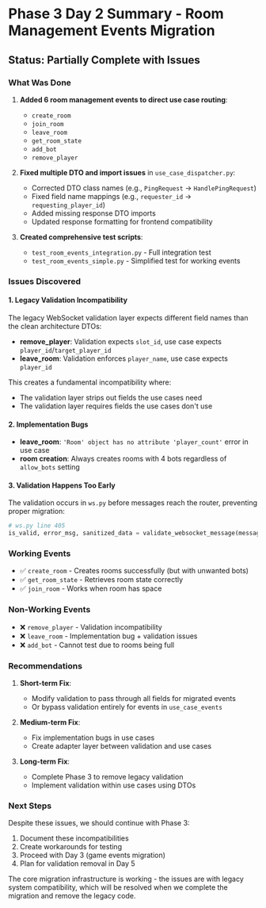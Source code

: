 # Phase 3 Day 2 Summary - Room Management Events Migration

## Status: Partially Complete with Issues

### What Was Done

1. **Added 6 room management events to direct use case routing**:
   - `create_room`
   - `join_room`
   - `leave_room`
   - `get_room_state`
   - `add_bot`
   - `remove_player`

2. **Fixed multiple DTO and import issues** in `use_case_dispatcher.py`:
   - Corrected DTO class names (e.g., `PingRequest` → `HandlePingRequest`)
   - Fixed field name mappings (e.g., `requester_id` → `requesting_player_id`)
   - Added missing response DTO imports
   - Updated response formatting for frontend compatibility

3. **Created comprehensive test scripts**:
   - `test_room_events_integration.py` - Full integration test
   - `test_room_events_simple.py` - Simplified test for working events

### Issues Discovered

#### 1. Legacy Validation Incompatibility
The legacy WebSocket validation layer expects different field names than the clean architecture DTOs:

- **remove_player**: Validation expects `slot_id`, use case expects `player_id`/`target_player_id`
- **leave_room**: Validation enforces `player_name`, use case expects `player_id`

This creates a fundamental incompatibility where:
- The validation layer strips out fields the use cases need
- The validation layer requires fields the use cases don't use

#### 2. Implementation Bugs
- **leave_room**: `'Room' object has no attribute 'player_count'` error in use case
- **room creation**: Always creates rooms with 4 bots regardless of `allow_bots` setting

#### 3. Validation Happens Too Early
The validation occurs in `ws.py` before messages reach the router, preventing proper migration:
```python
# ws.py line 405
is_valid, error_msg, sanitized_data = validate_websocket_message(message)
```

### Working Events
- ✅ `create_room` - Creates rooms successfully (but with unwanted bots)
- ✅ `get_room_state` - Retrieves room state correctly
- ✅ `join_room` - Works when room has space

### Non-Working Events
- ❌ `remove_player` - Validation incompatibility
- ❌ `leave_room` - Implementation bug + validation issues
- ❌ `add_bot` - Cannot test due to rooms being full

### Recommendations

1. **Short-term Fix**: 
   - Modify validation to pass through all fields for migrated events
   - Or bypass validation entirely for events in `use_case_events`

2. **Medium-term Fix**:
   - Fix implementation bugs in use cases
   - Create adapter layer between validation and use cases

3. **Long-term Fix**:
   - Complete Phase 3 to remove legacy validation
   - Implement validation within use cases using DTOs

### Next Steps

Despite these issues, we should continue with Phase 3:
1. Document these incompatibilities
2. Create workarounds for testing
3. Proceed with Day 3 (game events migration)
4. Plan for validation removal in Day 5

The core migration infrastructure is working - the issues are with legacy system compatibility, which will be resolved when we complete the migration and remove the legacy code.